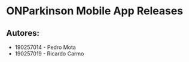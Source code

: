 # ONParkinson Mobile App Releases
 
 ## Autores:
- 190257014 - Pedro Mota
- 190257019 - Ricardo Carmo
